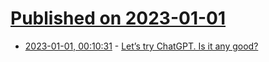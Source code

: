 # [Published on 2023-01-01](index.md)

* [2023-01-01, 00:10:31](https://lobste.rs/s/gygttt/let_s_try_chatgpt_is_it_any_good) - [Let’s try ChatGPT. Is it any good?](https://youtu.be/q2A-MkGjvmI)

